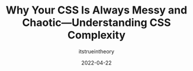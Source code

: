 ---
author: itstrueintheory
date: 2022-04-22
permalink: false
publisher: thepracticaldev
tags:
  - css
  - complexity
target_url: https://dev.to/itstrueintheory/why-your-css-is-always-messy-and-chaotic-understanding-css-complexity-3o94
title: Why Your CSS Is Always Messy and Chaotic—Understanding CSS Complexity
---
